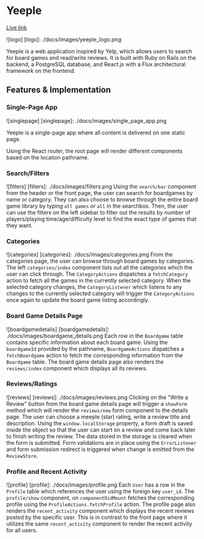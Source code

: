 # Yeeple

[Live link][yeeple]

[yeeple]: http://www.yeeple.io/

![logo]
[logo]: ./docs/images/yeeple_logo.png

Yeeple is a web application inspired by Yelp, which allows users to search for board games and read/write reviews. It is built with Ruby on Rails on the backend, a PostgreSQL database, and React.js with a Flux architectural framework on the frontend.

## Features & Implementation

### Single-Page App
![singlepage]
[singlepage]: ./docs/images/single_page_app.png

Yeeple is a single-page app where all content is delivered on one static page.

Using the React router, the root page will render different components based on the location pathname.

### Search/Filters
![filters]
[filters]: ./docs/images/filters.png
Using the `search/bar` component from the header or the front page, the user can search for boardgames by name or category. They can also choose to browse through the entire board game library by typing `all games` or `all` in the searchbox. Then, the user can use the filters on the left sidebar to filter out the results by number of players/playing time/age/difficulty level to find the exact type of games that they want.

### Categories
![categories]
[categories]: ./docs/images/categories.png
From the categories page, the user can browse through board games by categories. The left `categories/index` component lists out all the categories which the user can click through. The `CategoryActions` dispatches a `fetchCategory` action to fetch all the games in the currently selected category. When the selected category changes, the `CategoryListener` which listens to any changes to the currently selected category will trigger the `CategoryActions` once again to update the board game listing accordingly.

### Board Game Details Page
![boardgamedetails]
[boardgamedetails]: ./docs/images/boardgame_details.png
Each row in the `Boardgame` table contains specific information about each board game. Using the `boardgameId` provided by the pathname, `BoardgameActions` dispatches a `fetchBoardgame` action to fetch the corresponding information from the `Boardgame` table. The board game details page also renders the `reviews/index` component which displays all its reviews.

### Reviews/Ratings
![reviews]
[reviews]: ./docs/images/reviews.png
Clicking on the "Write a Review" button from the board game details page will trigger a `showForm` method which will render the `reviews/new` form component to the details page. The user can choose a meeple (star) rating, write a review title and description. Using the `window.localStorage` property, a form draft is saved inside the object so that the user can start on a review and come back later to finish writing the review. The data stored in the storage is cleared when the form is submitted. Form validations are in place using the `ErrorListener` and form submission redirect is triggered when change is emitted from the `ReviewStore`.

### Profile and Recent Activity
![profile]
[profile]: ./docs/images/profile.png
Each `User` has a row in the `Profile` table which references the user using the foreign key `user_id`. The `profile/show` component, on `componentDidMount` fetches the corresponding profile using the `ProfileActions.fetchProfile` action. The profile page also renders the `recent_activity` component which displays the recent reviews posted by the specific user. This is in contrast to the front page where it utilizes the same `recent_activity` component to render the recent activity for all users.
